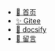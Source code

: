 <!-- _navbar.md -->

* [🚀 首页](/)
* [✨ Gitee](https://gitee.com/bbigsun/docsify-pages)
* [🐾 docsify](https://docsify.js.org/#/zh-cn/)
* [🎨 留言](https://www.bbigsun.com/message-board)